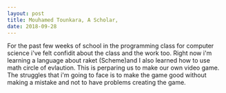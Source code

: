 ```yaml
---
layout: post
title: Mouhamed Tounkara, A Scholar, 
date: 2018-09-28
---
```

For the past few weeks of school in the programming class for computer science i've felt confidit about the class and the work too. Right now i'm learning a language about raket (Scheme)and I also learned how to use math circle of evlaution. This is  perparing us to make our own video game. The struggles that i'm going to face is to make the game good without making a mistake and not to have problems creating the game.


